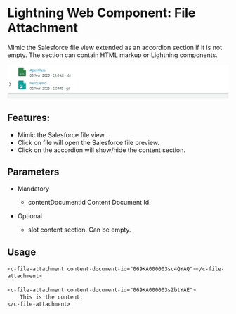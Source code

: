# Lightning Web Component: File Attachment

Mimic the Salesforce file view extended as an accordion section if it is not empty.
The section can contain HTML markup or Lightning components.

<img src="docs/animation.gif" alt=""/>

## Features:

- Mimic the Salesforce file view.
- Click on file will open the Salesforce file preview.
- Click on the accordion will show/hide the content section.

## Parameters

- Mandatory

  - contentDocumentId Content Document Id.

- Optional

  - slot content section. Can be empty.

## Usage

```
<c-file-attachment content-document-id="069KA000003sc4QYAQ"></c-file-attachment>

<c-file-attachment content-document-id="069KA000003sZbtYAE">
    This is the content.
</c-file-attachment>
```
